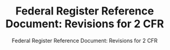 ---
layout: knowledge-sharing-landing
title: Federal Register Reference Document&#58; Revisions for 2 CFR
subtitle: Federal Register Reference Document&#58; Revisions for 2 CFR
doc-link: ../wp-content/uploads/2020/09/Grants-CAP-Goal-Proposed-2CFR-Revision1.pdf
type: financial-assistance
filters: financial-assistance helpful-link
---